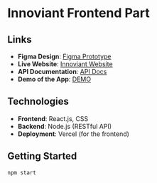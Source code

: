 # Innoviant Frontend Part

## Links

- **Figma Design**: [Figma Prototype](https://www.figma.com/design/rrLVowh6Q1C0LbORvgyrQi/Innoviant?node-id=0-1&t=qj8VLYKus5IDGRUC-1)
- **Live Website**: [Innoviant Website](https://viantfrontend.vercel.app/)
- **API Documentation**: [API Docs](http://stress-testers.ru:8001/docs)
- **Demo of the App**: [DEMO](https://youtu.be/IF8dSadivCY)

## Technologies

- **Frontend**: React.js, CSS
- **Backend**: Node.js (RESTful API)
- **Deployment**: Vercel (for the frontend)


## Getting Started

```
npm start
```
